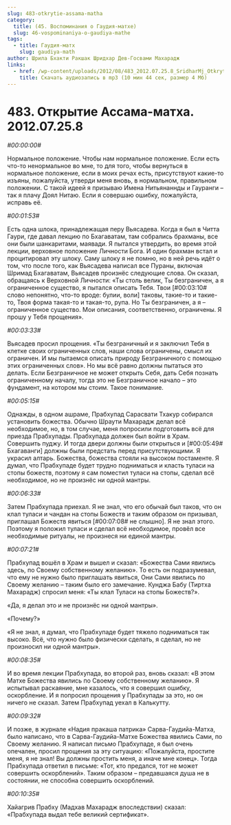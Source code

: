 ```yaml
---
slug: 483-otkrytie-assama-matha
category:
  title: (45. Воспоминания о Гаудия-матхе)
  slug: 46-vospominaniya-o-gaudiya-mathe
tags:
  - title: Гаудия-матх
    slug: gaudiya-math
author: Шрила Бхакти Ракшак Шридхар Дев-Госвами Махарадж
links:
  - href: /wp-content/uploads/2012/08/483_2012.07.25.8_SridharMj_Otkrytiye_Assama-matha.mp3
    title: Скачать аудиозапись в mp3 (10 мин 44 сек, размер 4 Мб)
---
```


# 483. Открытие Ассама-матха. 2012.07.25.8

*#00:00:00#*

Нормальное положение. Чтобы нам нормальное положение. Если есть что-то ненормальное во мне, то для того, чтобы вернуться в нормальное положение, если в моих речах есть, присутствуют какие-то изъяны, пожалуйста, утверди меня вновь, в нормальном, правильном положении. С такой идеей я призываю Имена Нитьянаннды и Гауранги – так я плачу Доял Нитаю. Если я совершаю ошибку, пожалуйста, исправь её.

*#00:01:53#*

Есть одна шлока, принадлежащая перу Вьясадева. Когда я был в Читта Гаури, где давал лекцию по Бхагаватам, там собрались брахманы, все они были шанкаритами, маявади. Я пытался утвердить, во время этой лекции, верховное положение Личности Бога. И один брахман встал и процитировал эту шлоку. Саму шлоку я не помню, но в ней речь идёт о том, что после того, как Вьясадева написал все Пураны, включая Шримад Бхагаватам, Вьясадев произнёс следующие слова. Он сказал, обращаясь к Верховной Личности: «Ты столь велик, Ты безграничен, а я ограниченное существо, я пытался описать Тебя. Твои [#00:03:10# слово непонятно, что-то вроде: булии, воли] таковы, такие-то и такие-то, Твоя форма такая-то и такая-то, рупа. Но Ты безграничен, а я – ограниченное существо. Мои описания, соответственно, ограничены. Я прошу у Тебя прощения».

*#00:03:33#*

Вьясадев просил прощения. «Ты безграничный и я заключил Тебя в клетке своих ограниченных слов, наши слова ограничены, смысл их ограничен. И мы пытаемся описать природу Безграничного с помощью этих ограниченных слов». Но мы всё равно должны пытаться это делать. Если Безграничное не может открыть Себя, дать Себя познать ограниченному началу, тогда это не Безграничное начало – это фундамент, на котором мы стоим. Такое понимание.

*#00:05:15#*

Однажды, в одном ашраме, Прабхупад Сарасвати Тхакур собирался установить божества. Обычно Шраути Махарадж делал всё необходимое, но, в том случае, меня попросили подготовить всё для приезда Прабхупады. Прабхупада должен был войти в Храм. Совершить пуджу. И тогда двери должны были открыться и [#00:05:49# Бхагаванги] должны были предстать перед присутствующими. Я украсил алтарь. Божества, божества стояли на высоком постаменте. Я думал, что Прабхупаде будет трудно подниматься и класть туласи на стопы божеств, поэтому я сам поместил туласи на стопы, сделал всё необходимое, но не произнёс ни одной мантры.

*#00:06:33#*

Затем Прабхупада приехал. Я не знал, что его обычай был таков, что он клал туласи и чандан на стопы Божеств и таким образом он призывал, приглашал Божеств явиться [#00:07:08# не слышно]. Я не знал этого. Поэтому я положил туласи и сделал всё необходимое, провёл все необходимые ритуалы, не произнеся ни единой мантры.

*#00:07:21#*

Прабхупад вошёл в Храм и вышел и сказал: «Божества Сами явились здесь, по Своему собственному желанию». То есть он подразумевал, что ему не нужно было приглашать явиться, Они Сами явились по Своему желанию – таким было его замечание. Кунджа Бабу (Тиртха Махарадж) спросил меня: «Ты клал Туласи на стопы Божеств?».

«Да, я делал это и не произнёс ни одной мантры».

«Почему?»

«Я не знал, я думал, что Прабхупаде будет тяжело подниматься так высоко. Всё, что нужно было физически сделать, я сделал, но не произносил ни одной мантры».

*#00:08:35#*

И во время лекции Прабхупада, во второй раз, вновь сказал: «В этом Матхе Божества явились по Своему собственному желанию». Я испытывал раскаяние, мне казалось, что я совершил ошибку, оскорбление. И я попросил прощения у Прабхупады за это, но он ничего не сказал. Затем Прабхупад уехал в Калькутту.

*#00:09:32#*

И позже, в журнале «Надия пракаша патрика» Сарва-Гаудийа-Матха, было написано, что в Сарва-Гаудийа-Матхе Божества явились Сами, по Своему желанию. Я написал письмо Прабхупаде, я был очень опечален, просил прощения за эту ситуацию: «Пожалуйста, простите меня, я не знал! Вы должны простить меня, а иначе мне конец». Тогда Прабхупада ответил в письме: «Тот, кто предался, тот не может совершить оскорблений». Таким образом – предавшаяся душа не в состоянии, не способна совершить оскорблений.

*#00:10:35#*

Хайагрив Прабху (Мадхав Махарадж впоследствии) сказал: «Прабхупада выдал тебе великий сертификат».

